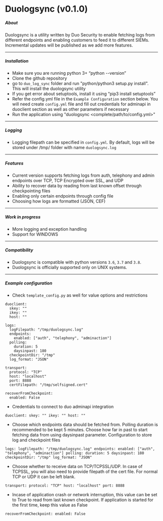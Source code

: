 Duologsync (v0.1.0)
===================

##### About
Duologsync is a utility written by Duo Security to enable fetching logs from different endpoints and enabling customers to feed it to different SIEMs. Incremental updates will be published as we add more features. 

---

##### Installation

- Make sure you are running python 3+ “python --version”
- Clone the github repository
- go to `duo_log_sync` folder and run "python/python3 setup.py install". This will install the duologsync utility
- If you get error about setuptools, install it using “pip3 install setuptools”
- Refer the config.yml file in the `Example Configuration` section below. You will need create `config.yml` file and fill out credentials for adminapi in duoclient section as well as other parameters if necessary
- Run the application using "duologsync <complete/path/to/config.yml>"

---

##### Logging

- Logging filepath can be specified in `config.yml`. By default, logs will be stored under /tmp/ folder with name `duologsync.log`

---

##### Features

- Current version supports fetching logs from auth, telephony and admin endpoints over TCP, TCP Encrypted over SSL, and UDP
- Ability to recover data by reading from last known offset through checkpointing files
- Enabling only certain endpoints through config file
- Choosing how logs are formatted (JSON, CEF)

---

##### Work in progress

- More logging and exception handling
- Support for WINDOWS

---

##### Compatibility

- Duologsync is compatible with python versions `3.6`, `3.7` and `3.8`.
- Duologsync is officially supported only on UNIX systems.
---

##### Example configuration

- Check `template_config.py` as well for value options and restrictions

```
duoclient:
  skey: ""
  ikey: ""
  host: ""

logs:
  logFilepath: "/tmp/duologsync.log"
  endpoints:
    enabled: ["auth", "telephony", "adminaction"]
  polling:
    duration: 5
    daysinpast: 180
  checkpointDir: "/tmp"
  log_format: "JSON"

transport:
  protocol: "TCP"
  host: "localhost"
  port: 8888
  certFilepath: "/tmp/selfsigned.cert"

recoverFromCheckpoint:
  enabled: False
```

- Credentials to connect to duo adminapi integration

`duoclient:
  skey: ""
  ikey: ""
  host: ""`

- Choose which endpoints data should be fetched from. Polling duration is recommended to be kept 5 minutes. Choose how far in past to start fetching data from using daysinpast parameter. Configuration to store log and checkpoint files

`logs:
  logFilepath: "/tmp/duologsync.log"
  endpoints:
    enabled: ["auth", "telephony", "adminaction"]
  polling:
    duration: 5
    daysinpast: 180
  checkpointDir: "/tmp"
  log_format: "JSON"`

- Choose whether to receive data on TCP/TCPSSL/UDP. In case of TCPSSL, you will also need to provide filepath of the cert file. For normal TCP or UDP it can be left blank.

`transport:
  protocol: "TCP"
  host: "localhost"
  port: 8888`

- Incase of application crash or network interruption, this value can be set to True to read from last known checkpoint. If application is started for the first time, keep this value as False

`recoverFromCheckpoint:
  enabled: False`
